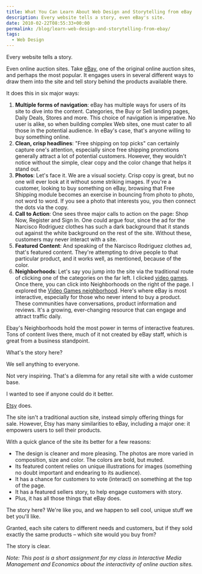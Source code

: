 ```yaml
---
title: What You Can Learn About Web Design and Storytelling from eBay
description: Every website tells a story, even eBay's site.
date: 2010-02-22T08:55:33+00:00
permalink: /blog/learn-web-design-and-storytelling-from-ebay/
tags:
  - Web Design
---
```


Every website tells a story.

Even online auction sites. Take [eBay](http://www.ebay.com/), one of the original online auction sites, and perhaps the most popular. It engages users in several different ways to draw them into the site and tell story behind the products available there.

It does this in six major ways:

1. **Multiple forms of navigation**: eBay has multiple ways for users of its site to dive into the content. Categories, the Buy or Sell landing pages, Daily Deals, Stores and more. This choice of navigation is imperative. No user is alike, so when building complex Web sites, one must cater to all those in the potential audience. In eBay's case, that's anyone willing to buy something online.
2. **Clean, crisp headlines**: "Free shipping on top picks" can certainly capture one's attention, especially since free shipping promotions generally attract a lot of potential customers. However, they wouldn't notice without the simple, clear copy and the color change that helps it stand out.
3. **Photos**: Let's face it. We are a visual society. Crisp copy is great, but no one will ever look at it without some striking images. If you're a customer, looking to buy something on eBay, browsing that Free Shipping module becomes an exercise in bouncing from photo to photo, not word to word. If you see a photo that interests you, you then connect the dots via the copy.
4. **Call to Action**: One sees three major calls to action on the page: Shop Now, Register and Sign In. One could argue four, since the ad for the Narcisco Rodriguez clothes has such a dark background that it stands out against the white background on the rest of the site. Without these, customers may never interact with a site.
5. **Featured Content**: And speaking of the Narcisco Rodriguez clothes ad, that's featured content. They're attempting to drive people to that particular product, and it works well, as mentioned, because of the color.
6. **Neighborhoods**: Let's say you jump into the site via the traditional route of clicking one of the categories on the far left. I clicked [video games](http://video-games.shop.ebay.com/). Once there, you can click into Neighborhoods on the right of the page. I explored the [Video Games neighborhood](http://neighborhoods.ebay.com/video-games). Here's where eBay is most interactive, especially for those who never intend to buy a product. These communities have conversations, product information and reviews. It's a growing, ever-changing resource that can engage and attract traffic daily.

Ebay's Neighborhoods hold the most power in terms of interactive features. Tons of content lives there, much of it not created by eBay staff, which is great from a business standpoint.

What's the story here?

We sell anything to everyone.

Not very inspiring. That's a dilemma for any retail site with a wide customer base.

I wanted to see if anyone could do it better.

[Etsy](http://www.etsy.com/) does.

The site isn't a traditional auction site, instead simply offering things for sale. However, Etsy has many similarities to eBay, including a major one: it empowers users to sell their products.

With a quick glance of the site its better for a few reasons:

- The design is cleaner and more pleasing. The photos are more varied in composition, size and color. The colors are bold, but muted.
- Its featured content relies on unique illustrations for images (something no doubt important and endearing to its audience).
- It has a chance for customers to vote (interact) on something at the top of the page.
- It has a featured sellers story, to help engage customers with story.
- Plus, it has all those things that eBay does.

The story here? We're like you, and we happen to sell cool, unique stuff we bet you'll like.

Granted, each site caters to different needs and customers, but if they sold exactly the same products – which site would you buy from?

The story is clear.

_Note: This post is a short assignment for my class in Interactive Media Management and Economics about the interactivity of online auction sites._
